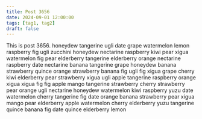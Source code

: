 ```yaml
---
title: Post 3656
date: 2024-09-01 12:00:00
tags: [tag1, tag2]
draft: false
---
```

This is post 3656.
honeydew
tangerine
ugli
date
grape
watermelon
lemon
raspberry
fig
ugli
zucchini
honeydew
nectarine
raspberry
kiwi
pear
xigua
watermelon
fig
pear
elderberry
tangerine
elderberry
orange
nectarine
raspberry
date
nectarine
banana
tangerine
grape
honeydew
banana
strawberry
quince
orange
strawberry
banana
fig
ugli
fig
xigua
grape
cherry
kiwi
elderberry
pear
strawberry
xigua
ugli
apple
tangerine
raspberry
orange
xigua
xigua
fig
fig
apple
mango
tangerine
strawberry
cherry
strawberry
pear
orange
ugli
nectarine
honeydew
watermelon
kiwi
raspberry
yuzu
date
watermelon
cherry
tangerine
fig
date
orange
banana
strawberry
pear
xigua
mango
pear
elderberry
apple
watermelon
cherry
elderberry
yuzu
tangerine
quince
banana
fig
date
quince
elderberry
lemon

